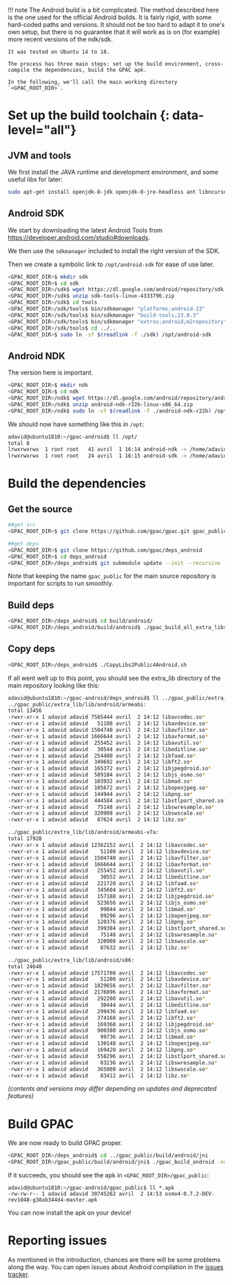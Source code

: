 !!! note
    The Android build is a bit complicated. The method described here is the one used for the official Android builds. It is fairly rigid, with some hard-coded paths and versions. It should not be too hard to adapt it to one's own setup, but there is no guarantee that it will work as is on (for example) more recent versions of the ndk/sdk. 

    It was tested on Ubuntu 14 to 18. 

    The process has three main steps: set up the build environment, cross-compile the dependencies, build the GPAC apk.

    In the following, we'll call the main working directory `<GPAC_ROOT_DIR>`.


# Set up the build toolchain {: data-level="all"}

## JVM and tools

We first install the JAVA runtime and development environment, and some useful libs for later: 

```bash
sudo apt-get install openjdk-8-jdk openjdk-8-jre-headless ant libncurses5 libc6:i386 libncurses5:i386 libstdc++6:i386 lib32z1 libbz2-1.0:i386 autoconf automake libtool 
```

## Android SDK

We start by downloading the latest Android Tools from https://developer.android.com/studio#downloads. 

We then use the `sdkmanager` included to install the right version of the SDK. 

Then we create a symbolic link to `/opt/android-sdk` for ease of use later. 

```bash
<GPAC_ROOT_DIR>$ mkdir sdk
<GPAC_ROOT_DIR>$ cd sdk
<GPAC_ROOT_DIR>/sdk$ wget https://dl.google.com/android/repository/sdk-tools-linux-4333796.zip
<GPAC_ROOT_DIR>/sdk$ unzip sdk-tools-linux-4333796.zip
<GPAC_ROOT_DIR>/sdk$ cd tools
<GPAC_ROOT_DIR>/sdk/tools$ bin/sdkmanager "platforms;android-23"
<GPAC_ROOT_DIR>/sdk/tools$ bin/sdkmanager "build-tools;23.0.3"
<GPAC_ROOT_DIR>/sdk/tools$ bin/sdkmanager "extras;android;m2repository"
<GPAC_ROOT_DIR>/sdk/tools$ cd ../..
<GPAC_ROOT_DIR>$ sudo ln -sf $(readlink -f ./sdk) /opt/android-sdk
```

## Android NDK

The version here is important. 

```bash
<GPAC_ROOT_DIR>$ mkdir ndk
<GPAC_ROOT_DIR>$ cd ndk
<GPAC_ROOT_DIR>/ndk$ wget https://dl.google.com/android/repository/android-ndk-r22b-linux-x86_64.zip
<GPAC_ROOT_DIR>/ndk$ unzip android-ndk-r22b-linux-x86_64.zip
<GPAC_ROOT_DIR>/ndk$ sudo ln -sf $(readlink -f ./android-ndk-r22b) /opt/android-ndk
```

We should now have something like this in `/opt`:

```bash
adavid@ubuntu1810:~/gpac-android$ ll /opt/
total 8
lrwxrwxrwx  1 root root   41 avril  1 16:14 android-ndk -> /home/adavid/gpac-android/ndk/android-ndk-r13b/
lrwxrwxrwx  1 root root   24 avril  1 16:15 android-sdk -> /home/adavid/gpac-android/sdk/
```


# Build the dependencies

## Get the source

```bash
##get src
<GPAC_ROOT_DIR>$ git clone https://github.com/gpac/gpac.git gpac_public

##get deps
<GPAC_ROOT_DIR>$ git clone https://github.com/gpac/deps_android
<GPAC_ROOT_DIR>$ cd deps_android
<GPAC_ROOT_DIR>/deps_android$ git submodule update --init --recursive --force --checkout
```

Note that keeping the name `gpac_public` for the main source repository is important for scripts to run smoothly. 

## Build deps

```bash
<GPAC_ROOT_DIR>/deps_android$ cd build/android/
<GPAC_ROOT_DIR>/deps_android/build/android$ ./gpac_build_all_extra_libs /opt/android-ndk
```

## Copy deps

```bash
<GPAC_ROOT_DIR>/deps_android$ ./CopyLibs2Public4Android.sh
```

If all went well up to this point, you should see the extra_lib directory of the main repository looking like this: 

```bash
adavid@ubuntu1810:~/gpac-android/deps_android$ ll ../gpac_public/extra_lib/lib/android/*
../gpac_public/extra_lib/lib/android/armeabi:
total 13456
-rwxr-xr-x 1 adavid adavid 7585444 avril  2 14:12 libavcodec.so*
-rwxr-xr-x 1 adavid adavid   51108 avril  2 14:12 libavdevice.so*
-rwxr-xr-x 1 adavid adavid 1504740 avril  2 14:12 libavfilter.so*
-rwxr-xr-x 1 adavid adavid 1666644 avril  2 14:12 libavformat.so*
-rwxr-xr-x 1 adavid adavid  255452 avril  2 14:12 libavutil.so*
-rwxr-xr-x 1 adavid adavid   30544 avril  2 14:12 libeditline.so*
-rwxr-xr-x 1 adavid adavid  254480 avril  2 14:12 libfaad.so*
-rwxr-xr-x 1 adavid adavid  349692 avril  2 14:12 libft2.so*
-rwxr-xr-x 1 adavid adavid  165372 avril  2 14:12 libjpegdroid.so*
-rwxr-xr-x 1 adavid adavid  589184 avril  2 14:12 libjs_osmo.so*
-rwxr-xr-x 1 adavid adavid  103932 avril  2 14:12 libmad.so*
-rwxr-xr-x 1 adavid adavid  105672 avril  2 14:12 libopenjpeg.so*
-rwxr-xr-x 1 adavid adavid  144944 avril  2 14:12 libpng.so*
-rwxr-xr-x 1 adavid adavid  444584 avril  2 14:12 libstlport_shared.so*
-rwxr-xr-x 1 adavid adavid   75148 avril  2 14:12 libswresample.so*
-rwxr-xr-x 1 adavid adavid  320908 avril  2 14:12 libswscale.so*
-rwxr-xr-x 1 adavid adavid   87624 avril  2 14:12 libz.so*

../gpac_public/extra_lib/lib/android/armeabi-v7a:
total 17928
-rwxr-xr-x 1 adavid adavid 12362152 avril  2 14:12 libavcodec.so*
-rwxr-xr-x 1 adavid adavid    51108 avril  2 14:12 libavdevice.so*
-rwxr-xr-x 1 adavid adavid  1504740 avril  2 14:12 libavfilter.so*
-rwxr-xr-x 1 adavid adavid  1666644 avril  2 14:12 libavformat.so*
-rwxr-xr-x 1 adavid adavid   255452 avril  2 14:12 libavutil.so*
-rwxr-xr-x 1 adavid adavid    30552 avril  2 14:12 libeditline.so*
-rwxr-xr-x 1 adavid adavid   221720 avril  2 14:12 libfaad.so*
-rwxr-xr-x 1 adavid adavid   345604 avril  2 14:12 libft2.so*
-rwxr-xr-x 1 adavid adavid   157188 avril  2 14:12 libjpegdroid.so*
-rwxr-xr-x 1 adavid adavid   523656 avril  2 14:12 libjs_osmo.so*
-rwxr-xr-x 1 adavid adavid    99844 avril  2 14:12 libmad.so*
-rwxr-xr-x 1 adavid adavid    89296 avril  2 14:12 libopenjpeg.so*
-rwxr-xr-x 1 adavid adavid   120376 avril  2 14:12 libpng.so*
-rwxr-xr-x 1 adavid adavid   399384 avril  2 14:12 libstlport_shared.so*
-rwxr-xr-x 1 adavid adavid    75148 avril  2 14:12 libswresample.so*
-rwxr-xr-x 1 adavid adavid   320908 avril  2 14:12 libswscale.so*
-rwxr-xr-x 1 adavid adavid    87632 avril  2 14:12 libz.so*

../gpac_public/extra_lib/lib/android/x86:
total 24640
-rwxr-xr-x 1 adavid adavid 17571708 avril  2 14:12 libavcodec.so*
-rwxr-xr-x 1 adavid adavid    51200 avril  2 14:12 libavdevice.so*
-rwxr-xr-x 1 adavid adavid  1829656 avril  2 14:12 libavfilter.so*
-rwxr-xr-x 1 adavid adavid  2176896 avril  2 14:12 libavformat.so*
-rwxr-xr-x 1 adavid adavid   292208 avril  2 14:12 libavutil.so*
-rwxr-xr-x 1 adavid adavid    30444 avril  2 14:12 libeditline.so*
-rwxr-xr-x 1 adavid adavid   299436 avril  2 14:12 libfaad.so*
-rwxr-xr-x 1 adavid adavid   374168 avril  2 14:12 libft2.so*
-rwxr-xr-x 1 adavid adavid   169368 avril  2 14:12 libjpegdroid.so*
-rwxr-xr-x 1 adavid adavid   900380 avril  2 14:12 libjs_osmo.so*
-rwxr-xr-x 1 adavid adavid    99736 avril  2 14:12 libmad.so*
-rwxr-xr-x 1 adavid adavid   130148 avril  2 14:12 libopenjpeg.so*
-rwxr-xr-x 1 adavid adavid   169420 avril  2 14:12 libpng.so*
-rwxr-xr-x 1 adavid adavid   558296 avril  2 14:12 libstlport_shared.so*
-rwxr-xr-x 1 adavid adavid    83236 avril  2 14:12 libswresample.so*
-rwxr-xr-x 1 adavid adavid   365860 avril  2 14:12 libswscale.so*
-rwxr-xr-x 1 adavid adavid    83412 avril  2 14:12 libz.so*
```

_(contents and versions may differ depending on updates and deprecated features)_

# Build GPAC

We are now ready to build GPAC proper. 

```bash 
<GPAC_ROOT_DIR>/deps_android$ cd ../gpac_public/build/android/jni
<GPAC_ROOT_DIR>/gpac_public/build/android/jni$ ./gpac_build_android -ndk=/opt/android-ndk -sdk=/opt/android-sdk -jdk=/usr/lib/jvm/java-8-openjdk-amd64 -force_rebuild
```

If it succeeds, you should see the apk in `<GPAC_ROOT_DIR>/gpac_public`:

```
adavid@ubuntu1810:~/gpac-android/gpac_public$ ll *.apk
-rw-rw-r-- 1 adavid adavid 30745262 avril  2 14:53 osmo4-0.7.2-DEV-rev1048-g38ab344d4-master.apk
```

You can now install the apk on your device!


# Reporting issues

As mentioned in the introduction, chances are there will be some problems along the way. You can open issues about Android compilation in the [issues tracker](https://github.com/gpac/gpac/issues).

